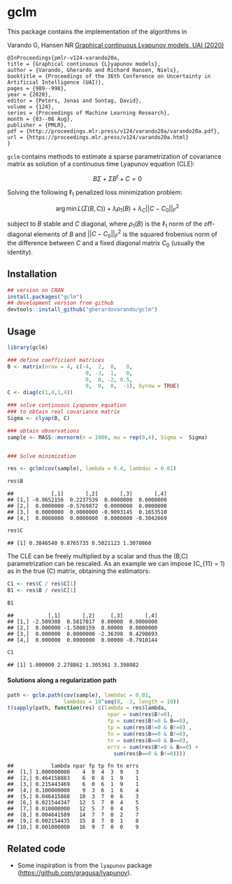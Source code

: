 
# gclm

This package contains the implementation of the algorithms in

Varando G, Hansen NR [Graphical continuous Lyapunov
models, UAI (2020)](https://proceedings.mlr.press/v124/varando20a.html)

```
@InProceedings{pmlr-v124-varando20a, 
title = {Graphical continuous {L}yapunov models}, 
author = {Varando, Gherardo and Richard Hansen, Niels}, 
booktitle = {Proceedings of the 36th Conference on Uncertainty in Artificial Intelligence (UAI)}, 
pages = {989--998}, 
year = {2020}, 
editor = {Peters, Jonas and Sontag, David}, 
volume = {124}, 
series = {Proceedings of Machine Learning Research}, 
month = {03--06 Aug}, 
publisher = {PMLR}, 
pdf = {http://proceedings.mlr.press/v124/varando20a/varando20a.pdf}, 
url = {https://proceedings.mlr.press/v124/varando20a.html} 
}
```

`gclm` contains methods to estimate a sparse parametrization of
covariance matrix as solution of a continuous time Lyapunov equation
(CLE):

$$B\Sigma + \Sigma B^t + C = 0$$

Solving the following $\ell_1$ penalized loss minimization
problem:

$$\arg\min L(\Sigma(B,C)) + \lambda \rho_1(B) + \lambda_C ||C - C_0||^2_F$$

subject to $B$ stable and $C$ diagonal, where $\rho_1(B)$ is the
$\ell_1$ norm of the off-diagonal elements of $B$ and
$||C - C_0||^2_F$ is the squared frobenius norm of the difference
between $C$ and a fixed diagonal matrix $C_0$ (usually the
identity).

## Installation

``` r
## version on CRAN
install.packages("gclm")
## development version from github
devtools::install_github("gherardovarando/gclm")
```

## Usage

``` r
library(gclm)

### define coefficient matrices
B <- matrix(nrow = 4, c(-4,  2,  0,   0, 
                         0, -3,  1,   0,
                         0,  0, -2, 0.5,
                         0,  0,  0,  -1), byrow = TRUE)
C <- diag(c(1,4,1,4))

### solve continuous Lyapunov equation 
### to obtain real covariance matrix
Sigma <- clyap(B, C) 

### obtain observations 
sample <- MASS::mvrnorm(n = 1000, mu = rep(0,4), Sigma =  Sigma)


### Solve minimization

res <- gclm(cov(sample), lambda = 0.4, lambdac = 0.01)

res$B
```

    ##            [,1]       [,2]       [,3]       [,4]
    ## [1,] -0.9652156  0.2237539  0.0000000  0.0000000
    ## [2,]  0.0000000 -0.5769872  0.0000000  0.0000000
    ## [3,]  0.0000000  0.0000000 -0.9093145  0.1653510
    ## [4,]  0.0000000  0.0000000  0.0000000 -0.3042669

``` r
res$C
```

    ## [1] 0.3846540 0.8765735 0.5021123 1.3070860

The CLE can be freely multiplied by a scalar and thus the \(B,C\)
parametrization can be rescaled. As an example we can impose
\(C_{11} = 1\) as in the true \(C\) matrix, obtaining the estimators:

``` r
C1 <- res$C / res$C[1]
B1 <- res$B / res$C[1]

B1 
```

    ##           [,1]       [,2]     [,3]       [,4]
    ## [1,] -2.509308  0.5817017  0.00000  0.0000000
    ## [2,]  0.000000 -1.5000159  0.00000  0.0000000
    ## [3,]  0.000000  0.0000000 -2.36398  0.4298693
    ## [4,]  0.000000  0.0000000  0.00000 -0.7910144

``` r
C1
```

    ## [1] 1.000000 2.278862 1.305361 3.398082

#### Solutions along a regularization path

``` r
path <- gclm.path(cov(sample), lambdac = 0.01, 
                  lambdas = 10^seq(0, -3, length = 10))
t(sapply(path, function(res) c(lambda = res$lambda, 
                                npar = sum(res$B!=0),
                                fp = sum(res$B!=0 & B==0),
                                tp = sum(res$B!=0 & B!=0) ,
                                fn = sum(res$B==0 & B!=0),
                                tn = sum(res$B==0 & B==0),
                                errs = sum(res$B!=0 & B==0) + 
                                  sum(res$B==0 & B!=0))))
```

    ##            lambda npar fp tp fn tn errs
    ##  [1,] 1.000000000    4  0  4  3  9    3
    ##  [2,] 0.464158883    6  0  6  1  9    1
    ##  [3,] 0.215443469    6  0  6  1  9    1
    ##  [4,] 0.100000000    9  3  6  1  6    4
    ##  [5,] 0.046415888   10  3  7  0  6    3
    ##  [6,] 0.021544347   12  5  7  0  4    5
    ##  [7,] 0.010000000   12  5  7  0  4    5
    ##  [8,] 0.004641589   14  7  7  0  2    7
    ##  [9,] 0.002154435   15  8  7  0  1    8
    ## [10,] 0.001000000   16  9  7  0  0    9

## Related code

  - Some inspiration is from the `lyapunov` package
    (<https://github.com/gragusa/lyapunov>).
